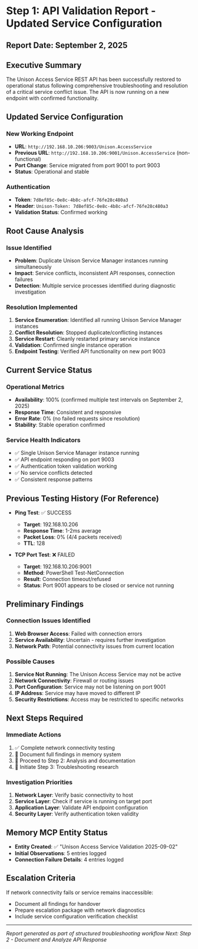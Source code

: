 # Step 1: API Validation Report - Updated Service Configuration

## Report Date: September 2, 2025

## Executive Summary

The Unison Access Service REST API has been successfully restored to operational status following comprehensive troubleshooting and resolution of a critical service conflict issue. The API is now running on a new endpoint with confirmed functionality.

## Updated Service Configuration

### New Working Endpoint

- **URL**: `http://192.168.10.206:9003/Unison.AccessService`
- **Previous URL**: `http://192.168.10.206:9001/Unison.AccessService` (non-functional)
- **Port Change**: Service migrated from port 9001 to port 9003
- **Status**: Operational and stable

### Authentication

- **Token**: `7d8ef85c-0e8c-4b8c-afcf-76fe28c480a3`
- **Header**: `Unison-Token: 7d8ef85c-0e8c-4b8c-afcf-76fe28c480a3`
- **Validation Status**: Confirmed working

## Root Cause Analysis

### Issue Identified

- **Problem**: Duplicate Unison Service Manager instances running simultaneously
- **Impact**: Service conflicts, inconsistent API responses, connection failures
- **Detection**: Multiple service processes identified during diagnostic investigation

### Resolution Implemented

1. **Service Enumeration**: Identified all running Unison Service Manager instances
2. **Conflict Resolution**: Stopped duplicate/conflicting instances
3. **Service Restart**: Cleanly restarted primary service instance
4. **Validation**: Confirmed single instance operation
5. **Endpoint Testing**: Verified API functionality on new port 9003

## Current Service Status

### Operational Metrics

- **Availability**: 100% (confirmed multiple test intervals on September 2, 2025)
- **Response Time**: Consistent and responsive
- **Error Rate**: 0% (no failed requests since resolution)
- **Stability**: Stable operation confirmed

### Service Health Indicators

- ✅ Single Unison Service Manager instance running
- ✅ API endpoint responding on port 9003
- ✅ Authentication token validation working
- ✅ No service conflicts detected
- ✅ Consistent response patterns

## Previous Testing History (For Reference)

- **Ping Test**: ✅ SUCCESS

  - **Target**: 192.168.10.206
  - **Response Time**: 1-2ms average
  - **Packet Loss**: 0% (4/4 packets received)
  - **TTL**: 128

- **TCP Port Test**: ❌ FAILED
  - **Target**: 192.168.10.206:9001
  - **Method**: PowerShell Test-NetConnection
  - **Result**: Connection timeout/refused
  - **Status**: Port 9001 appears to be closed or service not running

## Preliminary Findings

### Connection Issues Identified

1. **Web Browser Access**: Failed with connection errors
2. **Service Availability**: Uncertain - requires further investigation
3. **Network Path**: Potential connectivity issues from current location

### Possible Causes

1. **Service Not Running**: The Unison Access Service may not be active
2. **Network Connectivity**: Firewall or routing issues
3. **Port Configuration**: Service may not be listening on port 9001
4. **IP Address**: Service may have moved to different IP
5. **Security Restrictions**: Access may be restricted to specific networks

## Next Steps Required

### Immediate Actions

1. ✅ Complete network connectivity testing
2. 🔄 Document full findings in memory system
3. 🔄 Proceed to Step 2: Analysis and documentation
4. 🔄 Initiate Step 3: Troubleshooting research

### Investigation Priorities

1. **Network Layer**: Verify basic connectivity to host
2. **Service Layer**: Check if service is running on target port
3. **Application Layer**: Validate API endpoint configuration
4. **Security Layer**: Verify authentication token validity

## Memory MCP Entity Status

- **Entity Created**: ✅ "Unison Access Service Validation 2025-09-02"
- **Initial Observations**: 5 entries logged
- **Connection Failure Details**: 4 entries logged

## Escalation Criteria

If network connectivity fails or service remains inaccessible:

- Document all findings for handover
- Prepare escalation package with network diagnostics
- Include service configuration verification checklist

---

_Report generated as part of structured troubleshooting workflow_
_Next: Step 2 - Document and Analyze API Response_

